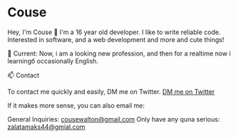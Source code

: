 # Couse
Hey, I'm Couse 👋
I'm a 16 year old developer. I like to write reliable code.
Interested in software, and a web development and  more  and cute things! 





🔭 Current:
Now, i am a looking new profession, and then for a realtime now i learningб occasionally English.



📫 Contact

To contact me quickly and easily, DM me on Twitter. <a href="https://twitter.com/cousyes">DM me on Twitter</a> 


If it makes more sense, you can also email me:

General Inquiries: <cousewalton@gmail.com>
Only have any quna serious: <zalatamaks44@gmial.com> 
